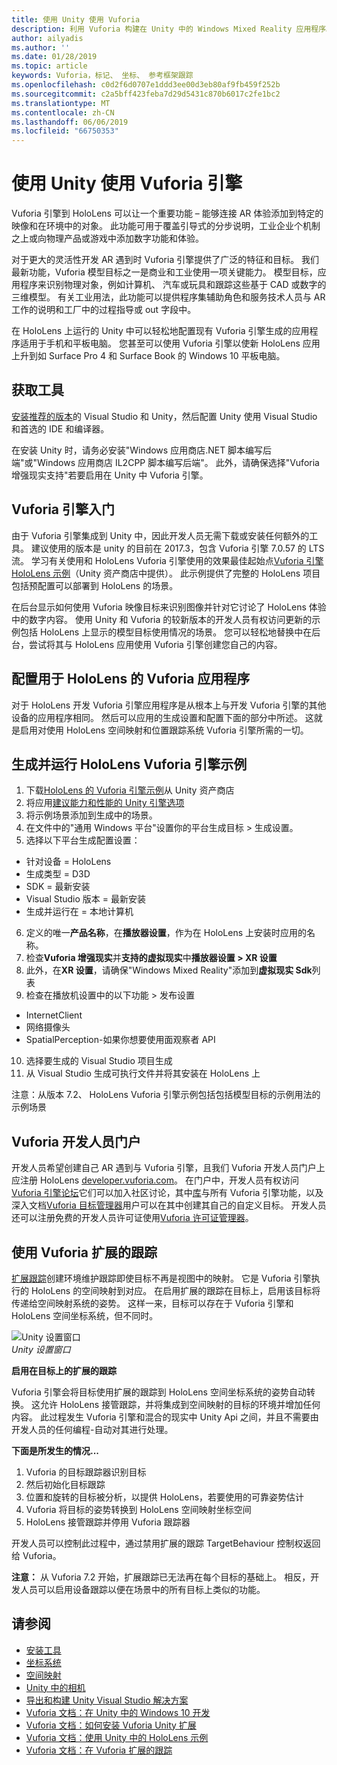 ```yaml
---
title: 使用 Unity 使用 Vuforia
description: 利用 Vuforia 构建在 Unity 中的 Windows Mixed Reality 应用程序。
author: ailyadis
ms.author: ''
ms.date: 01/28/2019
ms.topic: article
keywords: Vuforia，标记、 坐标、 参考框架跟踪
ms.openlocfilehash: c0d2f6d0707e1ddd3ee00d3eb80af9fb459f252b
ms.sourcegitcommit: c2a5bff423feba7d29d5431c870b6017c2fe1bc2
ms.translationtype: MT
ms.contentlocale: zh-CN
ms.lasthandoff: 06/06/2019
ms.locfileid: "66750353"
---
```

# <a name="using-vuforia-engine-with-unity"></a>使用 Unity 使用 Vuforia 引擎

Vuforia 引擎到 HoloLens 可以让一个重要功能 – 能够连接 AR 体验添加到特定的映像和在环境中的对象。 此功能可用于覆盖引导式的分步说明，工业企业个机制之上或向物理产品或游戏中添加数字功能和体验。 

对于更大的灵活性开发 AR 遇到时 Vuforia 引擎提供了广泛的特征和目标。 我们最新功能，Vuforia 模型目标之一是商业和工业使用一项关键能力。 模型目标，应用程序来识别物理对象，例如计算机、 汽车或玩具和跟踪这些基于 CAD 或数字的三维模型。 有关工业用法，此功能可以提供程序集辅助角色和服务技术人员与 AR 工作的说明和工厂中的过程指导或 out 字段中。 

在 HoloLens 上运行的 Unity 中可以轻松地配置现有 Vuforia 引擎生成的应用程序适用于手机和平板电脑。 您甚至可以使用 Vuforia 引擎以使新 HoloLens 应用上升到如 Surface Pro 4 和 Surface Book 的 Windows 10 平板电脑。

## <a name="get-the-tools"></a>获取工具

[安装推荐的版本](install-the-tools.md)的 Visual Studio 和 Unity，然后配置 Unity 使用 Visual Studio 和首选的 IDE 和编译器。 

在安装 Unity 时，请务必安装"Windows 应用商店.NET 脚本编写后端"或"Windows 应用商店 IL2CPP 脚本编写后端"。 此外，请确保选择"Vuforia 增强现实支持"若要启用在 Unity 中 Vuforia 引擎。


## <a name="getting-started-with-vuforia-engine"></a>Vuforia 引擎入门

由于 Vuforia 引擎集成到 Unity 中，因此开发人员无需下载或安装任何额外的工具。 建议使用的版本是 unity 的目前在 2017.3，包含 Vuforia 引擎 7.0.57 的 LTS 流。 学习有关使用和 HoloLens Vuforia 引擎使用的效果最佳起始点[Vuforia 引擎 HoloLens 示例](https://assetstore.unity.com/packages/templates/packs/vuforia-hololens-sample-101553)（Unity 资产商店中提供）。 此示例提供了完整的 HoloLens 项目包括预配置可以部署到 HoloLens 的场景。

在后台显示如何使用 Vuforia 映像目标来识别图像并针对它讨论了 HoloLens 体验中的数字内容。 使用 Unity 和 Vuforia 的较新版本的开发人员有权访问更新的示例包括 HoloLens 上显示的模型目标使用情况的场景。 您可以轻松地替换中在后台，尝试将其与 HoloLens 应用使用 Vuforia 引擎创建您自己的内容。


## <a name="configuring-a-vuforia-app-for-hololens"></a>配置用于 HoloLens 的 Vuforia 应用程序

对于 HoloLens 开发 Vuforia 引擎应用程序是从根本上与开发 Vuforia 引擎的其他设备的应用程序相同。 然后可以应用的生成设置和配置下面的部分中所述。 这就是启用对使用 HoloLens 空间映射和位置跟踪系统 Vuforia 引擎所需的一切。

## <a name="build-and-run-the-vuforia-engine-sample-for-hololens"></a>生成并运行 HoloLens Vuforia 引擎示例
1.  下载[HoloLens 的 Vuforia 引擎示例](https://assetstore.unity.com/packages/templates/packs/vuforia-hololens-sample-101553)从 Unity 资产商店
2.  将应用[建议能力和性能的 Unity 引擎选项](performance-recommendations-for-unity.md)
3.  将示例场景添加到生成中的场景。
4.  在文件中的"通用 Windows 平台"设置你的平台生成目标 > 生成设置。
5.  选择以下平台生成配置设置： 
   * 针对设备 = HoloLens
   * 生成类型 = D3D
   * SDK = 最新安装
   * Visual Studio 版本 = 最新安装
   * 生成并运行在 = 本地计算机
6.  定义的唯一**产品名称**，在**播放器设置**，作为在 HoloLens 上安装时应用的名称。
7.  检查**Vuforia 增强现实**并**支持的虚拟现实**中**播放器设置 > XR 设置**
8.  此外，在**XR 设置**，请确保"Windows Mixed Reality"添加到**虚拟现实 Sdk**列表
9.  检查在播放机设置中的以下功能 > 发布设置 
   * InternetClient
   * 网络摄像头
   * SpatialPerception-如果你想要使用面观察者 API
10. 选择要生成的 Visual Studio 项目生成
11. 从 Visual Studio 生成可执行文件并将其安装在 HoloLens 上

注意：从版本 7.2、 HoloLens Vuforia 引擎示例包括包括模型目标的示例用法的示例场景

## <a name="the-vuforia-developer-portal"></a>Vuforia 开发人员门户

开发人员希望创建自己 AR 遇到与 Vuforia 引擎，且我们 Vuforia 开发人员门户上应注册 HoloLens [developer.vuforia.com](https://developer.vuforia.com/)。 在门户中，开发人员有权访问[Vuforia 引擎论坛](https://developer.vuforia.com/forum)它们可以加入社区讨论，其中[库](https://library.vuforia.com/)与所有 Vuforia 引擎功能，以及深入文档[Vuforia 目标管理器](https://developer.vuforia.com/target-manager)用户可以在其中创建其自己的自定义目标。 开发人员还可以注册免费的开发人员许可证使用[Vuforia 许可证管理器](https://developer.vuforia.com/license-manager)。

## <a name="extended-tracking-with-vuforia"></a>使用 Vuforia 扩展的跟踪

[扩展跟踪](https://library.vuforia.com/articles/Training/Extended-Tracking)创建环境维护跟踪即使目标不再是视图中的映射。 它是 Vuforia 引擎执行的 HoloLens 的空间映射到对应。 在启用扩展的跟踪在目标上，启用该目标将传递给空间映射系统的姿势。 这样一来，目标可以存在于 Vuforia 引擎和 HoloLens 空间坐标系统，但不同时。

![Unity 设置窗口](images/vuforia-extendedtracking.png)<br>
*Unity 设置窗口*

**启用在目标上的扩展的跟踪**

Vuforia 引擎会将目标使用扩展的跟踪到 HoloLens 空间坐标系统的姿势自动转换。 这允许 HoloLens 接管跟踪，并将集成到空间映射的目标的环境并增加任何内容。 此过程发生 Vuforia 引擎和混合的现实中 Unity Api 之间，并且不需要由开发人员的任何编程-自动对其进行处理。

**下面是所发生的情况...**
1. Vuforia 的目标跟踪器识别目标
2. 然后初始化目标跟踪
3. 位置和旋转的目标被分析，以提供 HoloLens，若要使用的可靠姿势估计
4. Vuforia 将目标的姿势转换到 HoloLens 空间映射坐标空间
5. HoloLens 接管跟踪并停用 Vuforia 跟踪器

开发人员可以控制此过程中，通过禁用扩展的跟踪 TargetBehaviour 控制权返回给 Vuforia。

**注意：** 从 Vuforia 7.2 开始，扩展跟踪已无法再在每个目标的基础上。 相反，开发人员可以启用设备跟踪以便在场景中的所有目标上类似的功能。


## <a name="see-also"></a>请参阅
* [安装工具](install-the-tools.md)
* [坐标系统](coordinate-systems.md)
* [空间映射](spatial-mapping.md)
* [Unity 中的相机](camera-in-unity.md)
* [导出和构建 Unity Visual Studio 解决方案](exporting-and-building-a-unity-visual-studio-solution.md)
* [Vuforia 文档：在 Unity 中的 Windows 10 开发](https://library.vuforia.com/articles/Solution/Developing-for-Windows-10-in-Unity)
* [Vuforia 文档：如何安装 Vuforia Unity 扩展](https://library.vuforia.com/articles/Solution/Installing-the-Unity-Extension)
* [Vuforia 文档：使用 Unity 中的 HoloLens 示例](https://library.vuforia.com/articles/Solution/Working-with-the-HoloLens-sample-in-Unity)
* [Vuforia 文档：在 Vuforia 扩展的跟踪](https://library.vuforia.com/articles/Training/Extended-Tracking)
